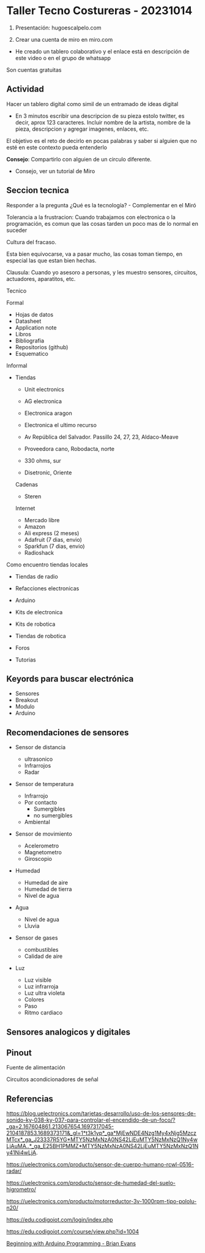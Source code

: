 # Taller Tecno Costureras - 20231014

1. Presentación: hugoescalpelo.com

2. Crear una cuenta de miro en miro.com
- He creado un tablero colaborativo y el enlace está en descripción de este video o en el grupo de whatsapp

Son cuentas gratuitas

## Actividad

Hacer un tablero digital como simil de un entramado de ideas digital

- En 3 minutos escribir una descripcion de su pieza estolo twitter, es decir, aprox 123 caracteres. Incluir nombre de la artista, nombre de la pieza, descripcion y agregar imagenes, enlaces, etc.

El objetivo es el reto de decirlo en pocas palabras y saber si alguien que no esté en este contexto pueda entenderlo

**Consejo**: Compartirlo con alguien de un circulo diferente.

- Consejo, ver un tutorial de Miro

## Seccion tecnica

Responder a la pregunta ¿Qué es la tecnología? - Complementar en el Miró

Tolerancia a la frustracion: Cuando trabajamos con electronica o la programación, es comun que las cosas tarden un poco mas de lo normal en suceder

Cultura del fracaso.

Esta bien equivocarse, va a pasar mucho, las cosas toman tiempo, en especial las que estan bien hechas.

Clausula:
Cuando yo asesoro a personas, y les muestro sensores, circuitos, actuadores, aparatitos, etc.

Tecnico

Formal
- Hojas de datos
- Datasheet
- Application note
- Libros
- Bibliografia
- Repositorios (github)
- Esquematico

Informal

- Tiendas
	- Unit electronics
	- AG electronica
	- Electronica aragon
	- Electronica el ultimo recurso
	- Av República del Salvador. Passillo 24, 27, 23, Aldaco-Meave

	- Proveedora cano, Robodacta, norte
	- 330 ohms, sur
	- Disetronic, Oriente
	
	Cadenas
	- Steren

	Internet
	- Mercado libre
	- Amazon
	- Ali express (2 meses)
	- Adafruit (7 dias, envio)
	- Sparkfun (7 dias, envio)
	- Radioshack

Como encuentro tiendas locales
- Tiendas de radio
- Refacciones electronicas
- Arduino
- Kits de electronica
- Kits de robotica
- Tiendas de robotica

- Foros
- Tutorias

## Keyords para buscar electrónica

- Sensores
- Breakout
- Modulo
- Arduino

## Recomendaciones de sensores

- Sensor de distancia
	- ultrasonico
	- Infrarrojos
	- Radar
- Sensor de temperatura
	- Infrarrojo
	- Por contacto
		- Sumergibles
		- no sumergibles
	- Ambiental
- Sensor de movimiento
	- Acelerometro
	- Magnetometro
	- Giroscopio
- Humedad
	- Humedad de aire
	- Humedad de tierra
	- Nivel de agua

- Agua
	- Nivel de agua
	- Lluvia
- Sensor de gases
	- combustibles
	- Calidad de aire

- Luz
	- Luz visible
	- Luz infrarroja
	- Luz ultra violeta
	- Colores
	- Paso
	- Ritmo cardiaco


## Sensores analogicos y digitales

## Pinout

Fuente de alimentación


Circuitos acondicionadores de señal




## Referencias

https://blog.uelectronics.com/tarjetas-desarrollo/uso-de-los-sensores-de-sonido-ky-038-ky-037-para-controlar-el-encendido-de-un-foco/?_ga=2.167604861.213067654.1697317045-2104187853.1689373171&_gl=1*t3k1yp*_ga*MjEwNDE4Nzg1My4xNjg5MzczMTcx*_ga_J23337R5YG*MTY5NzMxNzA0NS42LjEuMTY5NzMxNzQ1Ny4wLjAuMA..*_ga_E25BH1PMMZ*MTY5NzMxNzA0NS42LjEuMTY5NzMxNzQ1Ny41Ni4wLjA.

https://uelectronics.com/producto/sensor-de-cuerpo-humano-rcwl-0516-radar/

https://uelectronics.com/producto/sensor-de-humedad-del-suelo-higrometro/

https://uelectronics.com/producto/motorreductor-3v-1000rpm-tipo-pololu-n20/

https://edu.codigoiot.com/login/index.php

https://edu.codigoiot.com/course/view.php?id=1004

[Beginning with Arduino Programming - Brian Evans](https://archive.org/details/ArduinoProgrammingNotebook/mode/2up)